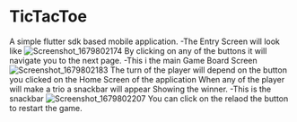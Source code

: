 # TicTacToe
A simple flutter sdk based mobile application.
-The Entry Screen will look like
![Screenshot_1679802174](https://user-images.githubusercontent.com/97942353/227754227-bc405f00-acad-4012-b013-3e61f79f82b0.png)
By clicking on any of the buttons it will navigate you to the next page.
-This i the main Game Board Screen
![Screenshot_1679802183](https://user-images.githubusercontent.com/97942353/227754287-084685de-0893-49e3-8188-857d6d68aa2f.png)
The turn of the player will depend on the button you clicked on the Home Screen of the application
When any of the player will make a trio a snackbar will appear Showing the winner.
-This is the snackbar
![Screenshot_1679802207](https://user-images.githubusercontent.com/97942353/227754349-d26e3765-37fa-4202-ad34-f51af69816b7.png)
You can click on the relaod the button to restart the game.
